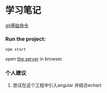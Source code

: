 学习笔记
=============

[git基础命令](git.md)

### Run the project:

	npm start

open [the server](http://localhost:7000) in browser.



### 个人建议

1. 尝试在这个工程中引入angular 并结合echart